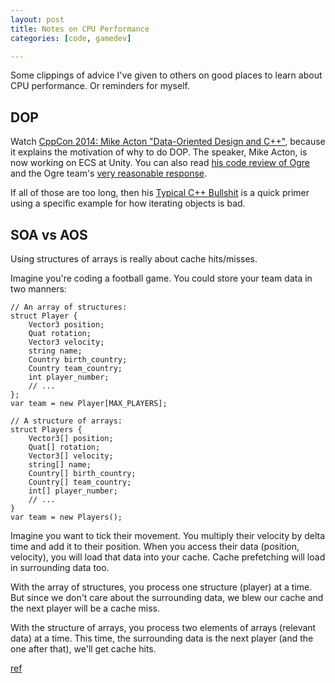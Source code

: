 ```yaml
---
layout: post
title: Notes on CPU Performance
categories: [code, gamedev]

---
```


Some clippings of advice I've given to others on good places to learn about CPU
performance. Or reminders for myself.


## DOP

Watch [CppCon 2014: Mike Acton "Data-Oriented Design and C++"](https://www.youtube.com/watch?v=rX0ItVEVjHc), because it explains the motivation of why to do DOP. The speaker, Mike Acton, is now working on ECS at Unity. You can also read [his code review of Ogre](https://www.bounceapp.com/116294) and the Ogre team's [very reasonable response](http://www.yosoygames.com.ar/wp/2013/11/on-mike-actons-review-of-ogrenode-cpp/).

If all of those are too long, then his [Typical C++ Bullshit](https://macton.smugmug.com/Other/2008-07-15-by-Eye-Fi/n-xmKDH/i-BrHWXdJ) is a quick primer using a specific example for how iterating objects is bad.

## SOA vs AOS

Using structures of arrays is really about cache hits/misses.

Imagine you're coding a football game. You could store your team data in two manners:

    // An array of structures:
    struct Player {
        Vector3 position;
        Quat rotation;
        Vector3 velocity;
        string name;
        Country birth_country;
        Country team_country;
        int player_number;
        // ...
    };
    var team = new Player[MAX_PLAYERS];

    // A structure of arrays:
    struct Players {
        Vector3[] position;
        Quat[] rotation;
        Vector3[] velocity;
        string[] name;
        Country[] birth_country;
        Country[] team_country;
        int[] player_number;
        // ...
    }
    var team = new Players();

Imagine you want to tick their movement. You multiply their velocity by delta time and add it to their position. When you access their data (position, velocity), you will load that data into your cache. Cache prefetching will load in surrounding data too.

With the array of structures, you process one structure (player) at a time. But since we don't care about the surrounding data, we blew our cache and the next player will be a cache miss.

With the structure of arrays, you process two elements of arrays (relevant data) at a time. This time, the surrounding data is the next player (and the one after that), we'll get cache hits.

[ref](https://www.reddit.com/r/gamedev/comments/87ikb9/ecs_newb_seeking_clarity/dwdhpxa/)
